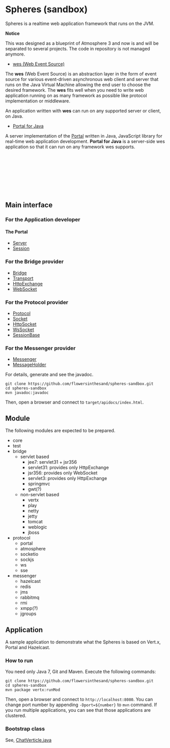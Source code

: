 Spheres (sandbox)
===============

Spheres is a realtime web application framework that runs on the JVM.

**Notice**

This was designed as a blueprint of Atmosphere 3 and now is and will be separated to several projects. The code in repository is not managed anymore.

* [wes (Web Event Source)](http://flowersinthesand.github.io/wes/)
<p>The <strong>wes</strong> (Web Event Source) is an abstraction layer in the form of event source for various event-driven asynchronous web client and server that runs on the Java Virtual Machine allowing the end user to choose the desired framework. The <strong>wes</strong> fits well when you need to write web application running on as many framework as possible like protocol implementation or middleware.</p>
<p>An application written with <strong>wes</strong> can run on any supported server or client, on Java.</p>

* [Portal for Java](http://flowersinthesand.github.io/portal-java/)
<p>A server implementation of the <a href="http://flowersinthesand.github.io/portal">Portal</a> written in Java, JavaScript library for real-time web application development. <strong>Portal for Java</strong> is a server-side wes application so that it can run on any framework wes supports.</p>

<br/>
<br/>
<br/>
<br/>
<br/>
<br/>
<br/>

## Main interface
### For the Application developer
#### The Portal
* [Server](https://github.com/flowersinthesand/spheres-sandbox/blob/master/src/main/java/com/github/flowersinthesand/spheres/portal/Server.java)
* [Session](https://github.com/flowersinthesand/spheres-sandbox/blob/master/src/main/java/com/github/flowersinthesand/spheres/portal/Session.java)

### For the Bridge provider
* [Bridge](https://github.com/flowersinthesand/spheres-sandbox/blob/master/src/main/java/com/github/flowersinthesand/spheres/Bridge.java)
* [Transport](https://github.com/flowersinthesand/spheres-sandbox/blob/master/src/main/java/com/github/flowersinthesand/spheres/Transport.java)
 * [HttpExchange](https://github.com/flowersinthesand/spheres-sandbox/blob/master/src/main/java/com/github/flowersinthesand/spheres/HttpExchange.java)
 * [WebSocket](https://github.com/flowersinthesand/spheres-sandbox/blob/master/src/main/java/com/github/flowersinthesand/spheres/WebSocket.java)

### For the Protocol provider
* [Protocol](https://github.com/flowersinthesand/spheres-sandbox/blob/master/src/main/java/com/github/flowersinthesand/spheres/Protocol.java)
* [Socket](https://github.com/flowersinthesand/spheres-sandbox/blob/master/src/main/java/com/github/flowersinthesand/spheres/Socket.java)
 * [HttpSocket](https://github.com/flowersinthesand/spheres-sandbox/blob/master/src/main/java/com/github/flowersinthesand/spheres/HttpSocket.java)
 * [WsSocket](https://github.com/flowersinthesand/spheres-sandbox/blob/master/src/main/java/com/github/flowersinthesand/spheres/WsSocket.java)
* [SessionBase](https://github.com/flowersinthesand/spheres-sandbox/blob/master/src/main/java/com/github/flowersinthesand/spheres/SessionBase.java)

### For the Messenger provider
* [Messenger](https://github.com/flowersinthesand/spheres-sandbox/blob/master/src/main/java/com/github/flowersinthesand/spheres/Messenger.java)
* [MessageHolder](https://github.com/flowersinthesand/spheres-sandbox/blob/master/src/main/java/com/github/flowersinthesand/spheres/MessageHolder.java)

For details, generate and see the javadoc.
```
git clone https://github.com/flowersinthesand/spheres-sandbox.git
cd spheres-sandbox
mvn javadoc:javadoc
```
Then, open a browser and connect to `target/apidocs/index.html`.

## Module

The following modules are expected to be prepared.

* core
* test
* bridge
	* servlet based
		* jee7: servlet31 + jsr356
		* servlet31: provides only HttpExchange
		* jsr356: provides only WebSocket
		* servlet3: provides only HttpExchange
		* springmvc
		* gwt(?)
	* non-servlet based
		* vertx
		* play
		* netty
		* jetty
		* tomcat
		* weblogic
		* jboss
* protocol
	* portal
	* atmosphere
	* socketio
	* sockjs
	* ws
	* sse
* messenger
	* hazelcast
	* redis
	* jms
	* rabbitmq
	* rmi
	* xmpp(?)
	* jgroups

## Application

A sample application to demonstrate what the Spheres is based on Vert.x, Portal and Hazelcast.

### How to run
You need only Java 7, Git and Maven. Execute the following commands:
```
git clone https://github.com/flowersinthesand/spheres-sandbox.git
cd spheres-sandbox
mvn package vertx:runMod
```
Then, open a browser and connect to `http://localhost:8080`. You can change port number by appending `-Dport=${number}` to `mvn` command. If you run multiple applications, you can see that those applications are clustered.

### Bootstrap class
See, [ChatVerticle.java](https://github.com/flowersinthesand/spheres-sandbox/blob/master/src/main/java/com/github/flowersinthesand/spheres/samples/chat/ChatVerticle.java)
